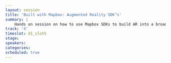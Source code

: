 ```yaml
---
layout: session
title: 'Built with Mapbox: Augmented Reality SDK’s'
summary: |
    Hands on session on how to use Mapbox SDKs to build AR into a broad range of applications
track: '4'
timeslot: d1_slot5
stage:
speakers:
categories:
scheduled: true
---
```

